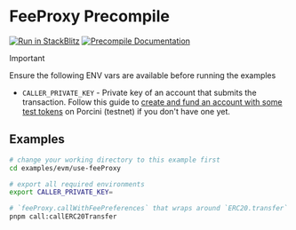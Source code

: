 # FeeProxy Precompile

[![Run in StackBlitz](https://img.shields.io/badge/Open_in_StackBlitz-1269D3?style=for-the-badge&logo=stackblitz&logoColor=white)](https://stackblitz.com/github/futureversecom/trn-examples?file=examples%2Fevm%2Fuse-feeProxy%2FREADME.md&title=FeeProxy%20Precompile%20Examples) [![Precompile Documentation](https://img.shields.io/badge/Pallet_Documentation-black?style=for-the-badge&logo=googledocs&logoColor=white)](https://docs-beta.therootnetwork.com/buidl/evm/precompile-feeProxy)

> [!IMPORTANT]
> Ensure the following ENV vars are available before running the examples
>
> - `CALLER_PRIVATE_KEY` - Private key of an account that submits the transaction. Follow this guide to [create and fund an account with some test tokens](../../GUIDES.md) on Porcini (testnet) if you don't have one yet.

## Examples

```bash
# change your working directory to this example first
cd examples/evm/use-feeProxy

# export all required environments
export CALLER_PRIVATE_KEY=

# `feeProxy.callWithFeePreferences` that wraps around `ERC20.transfer`
pnpm call:callERC20Transfer

```
